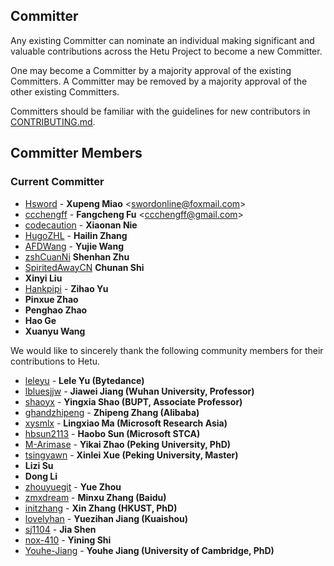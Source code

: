 ## Committer

Any existing Committer can nominate an individual making significant and valuable contributions across the Hetu Project to become a new Committer. 

One may become a Committer by a majority approval of the existing Committers. A Committer may be removed by a majority approval of the other existing Committers.

Committers should be familiar with the guidelines for new contributors in [CONTRIBUTING.md](CONTRIBUTING.md).

## Committer Members
### Current Committer
- [Hsword](https://github.com/Hsword) - **Xupeng Miao** <[swordonline@foxmail.com](swordonline@foxmail.com)>
- [ccchengff](https://github.com/ccchengff) - **Fangcheng Fu** <[ccchengff@gmail.com](ccchengff@gmail.com)>
- [codecaution](https://github.com/codecaution) - **Xiaonan Nie**
- [HugoZHL](https://github.com/HugoZHL) - **Hailin Zhang**
- [AFDWang](https://github.com/AFDWang) - **Yujie Wang**
- [zshCuanNi](https://github.com/zshCuanNi) **Shenhan Zhu**
- [SpiritedAwayCN](https://github.com/SpiritedAwayCN) **Chunan Shi**
- **Xinyi Liu**
- [Hankpipi](https://github.com/Hankpipi) - **Zihao Yu**
- **Pinxue Zhao**
- **Penghao Zhao**
- **Hao Ge**
- **Xuanyu Wang**



We would like to sincerely thank the following community members for their contributions to Hetu.

- [leleyu](https://github.com/leleyu) - **Lele Yu (Bytedance)**
- [lbluesjjw](https://github.com/bluesjjw) - **Jiawei Jiang (Wuhan University, Professor)**
- [shaoyx](https://github.com/shaoyx) - **Yingxia Shao (BUPT, Associate Professor)**
- [ghandzhipeng](https://github.com/ghandzhipeng) - **Zhipeng Zhang (Alibaba)**
- [xysmlx](https://github.com/xysmlx) - **Lingxiao Ma (Microsoft Research Asia)**
- [hbsun2113](https://github.com/hbsun2113) - **Haobo Sun (Microsoft STCA)**
- [M-Arimase](https://github.com/M-Arimase) - **Yikai Zhao (Peking University, PhD)**
- [tsingyawn](https://github.com/tsingyawn) - **Xinlei Xue (Peking University, Master)**
- **Lizi Su**
- **Dong Li**
- [zhouyuegit](https://github.com/zhouyuegit) - **Yue Zhou**
- [zmxdream](https://github.com/zmxdream) - **Minxu Zhang (Baidu)**
- [initzhang](https://github.com/initzhang) - **Xin Zhang (HKUST, PhD)**
- [lovelyhan](https://github.com/lovelyhan) - **Yuezihan Jiang (Kuaishou)**
- [sj1104](https://github.com/sj1104) - **Jia Shen**
- [nox-410](https://github.com/nox-410) - **Yining Shi**
- [Youhe-Jiang](https://github.com/Youhe-Jiang) - **Youhe Jiang (University of Cambridge, PhD)**